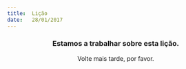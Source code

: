 ```yaml
---
title:  Lição
date:   28/01/2017
---
```


### <center>Estamos a trabalhar sobre esta lição.</center>
<center>Volte mais tarde, por favor.</center>